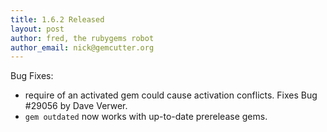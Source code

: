 ```yaml
---
title: 1.6.2 Released
layout: post
author: fred, the rubygems robot
author_email: nick@gemcutter.org
---
```


Bug Fixes:

* require of an activated gem could cause activation conflicts.  Fixes
  Bug #29056 by Dave Verwer.
* `gem outdated` now works with up-to-date prerelease gems.
